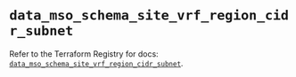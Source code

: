 # `data_mso_schema_site_vrf_region_cidr_subnet`

Refer to the Terraform Registry for docs: [`data_mso_schema_site_vrf_region_cidr_subnet`](https://registry.terraform.io/providers/ciscodevnet/mso/1.5.3/docs/data-sources/schema_site_vrf_region_cidr_subnet).
